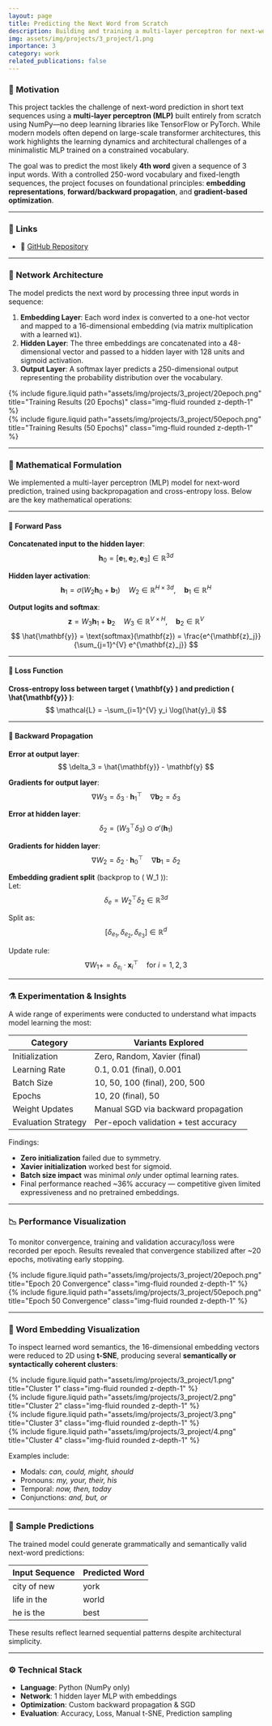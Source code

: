```yaml
---
layout: page
title: Predicting the Next Word from Scratch
description: Building and training a multi-layer perceptron for next-word prediction on a 250-word vocabulary using only numpy
img: assets/img/projects/3_project/1.png
importance: 3
category: work
related_publications: false
---
```


### 🎯 Motivation

This project tackles the challenge of next-word prediction in short text sequences using a **multi-layer perceptron (MLP)** built entirely from scratch using NumPy—no deep learning libraries like TensorFlow or PyTorch. While modern models often depend on large-scale transformer architectures, this work highlights the learning dynamics and architectural challenges of a minimalistic MLP trained on a constrained vocabulary.

The goal was to predict the most likely **4th word** given a sequence of 3 input words. With a controlled 250-word vocabulary and fixed-length sequences, the project focuses on foundational principles: **embedding representations**, **forward/backward propagation**, and **gradient-based optimization**.

---

### 📎 Links  
- 🔗 [GitHub Repository](https://github.com/sumeyye-agac/next-word-prediction-using-MLP-from-scratch)

---

### 🧠 Network Architecture

The model predicts the next word by processing three input words in sequence:

1. **Embedding Layer**: Each word index is converted to a one-hot vector and mapped to a 16-dimensional embedding (via matrix multiplication with a learned `W1`).
2. **Hidden Layer**: The three embeddings are concatenated into a 48-dimensional vector and passed to a hidden layer with 128 units and sigmoid activation.
3. **Output Layer**: A softmax layer predicts a 250-dimensional output representing the probability distribution over the vocabulary.

<div class="row">
  <div class="col-sm">
    {% include figure.liquid path="assets/img/projects/3_project/20epoch.png" title="Training Results (20 Epochs)" class="img-fluid rounded z-depth-1" %}
  </div>
  <div class="col-sm">
    {% include figure.liquid path="assets/img/projects/3_project/50epoch.png" title="Training Results (50 Epochs)" class="img-fluid rounded z-depth-1" %}
  </div>
</div>

---

### 🔢 Mathematical Formulation

We implemented a multi-layer perceptron (MLP) model for next-word prediction, trained using backpropagation and cross-entropy loss. Below are the key mathematical operations:

---

#### 🧮 Forward Pass

**Concatenated input to the hidden layer**:  
$$ \mathbf{h}_0 = [\mathbf{e}_1, \mathbf{e}_2, \mathbf{e}_3] \in \mathbb{R}^{3d} $$

**Hidden layer activation**:  
$$ \mathbf{h}_1 = \sigma(W_2 \mathbf{h}_0 + \mathbf{b}_1) \quad W_2 \in \mathbb{R}^{H \times 3d}, \quad \mathbf{b}_1 \in \mathbb{R}^{H} $$

**Output logits and softmax**:  
$$ \mathbf{z} = W_3 \mathbf{h}_1 + \mathbf{b}_2 \quad W_3 \in \mathbb{R}^{V \times H}, \quad \mathbf{b}_2 \in \mathbb{R}^{V} $$
$$ \hat{\mathbf{y}} = \text{softmax}(\mathbf{z}) = \frac{e^{\mathbf{z}_j}}{\sum_{j=1}^{V} e^{\mathbf{z}_j}} $$

---

#### 🎯 Loss Function

**Cross-entropy loss between target \( \mathbf{y} \) and prediction \( \hat{\mathbf{y}} \)**:  
$$ \mathcal{L} = -\sum_{i=1}^{V} y_i \log(\hat{y}_i) $$

---

#### 🔁 Backward Propagation

**Error at output layer**:  
$$ \delta_3 = \hat{\mathbf{y}} - \mathbf{y} $$

**Gradients for output layer**:  
$$ \nabla W_3 = \delta_3 \cdot \mathbf{h}_1^\top \quad \nabla \mathbf{b}_2 = \delta_3 $$

**Error at hidden layer**:  
$$ \delta_2 = (W_3^\top \delta_3) \odot \sigma'(\mathbf{h}_1) $$

**Gradients for hidden layer**:  
$$ \nabla W_2 = \delta_2 \cdot \mathbf{h}_0^\top \quad \nabla \mathbf{b}_1 = \delta_2 $$

**Embedding gradient split** (backprop to \( W_1 \)):  
Let:  
$$ \delta_e = W_2^\top \delta_2 \in \mathbb{R}^{3d} $$

Split as:  
$$ [\delta_{e_1}, \delta_{e_2}, \delta_{e_3}] \in \mathbb{R}^d $$

Update rule:  
$$ \nabla W_1 += \delta_{e_i} \cdot \mathbf{x}_i^\top \quad \text{for } i=1,2,3 $$

---

### ⚗️ Experimentation & Insights

A wide range of experiments were conducted to understand what impacts model learning the most:

| Category              | Variants Explored                     |
|-----------------------|----------------------------------------|
| Initialization        | Zero, Random, Xavier (final)           |
| Learning Rate         | 0.1, 0.01 (final), 0.001               |
| Batch Size            | 10, 50, 100 (final), 200, 500          |
| Epochs                | 10, 20 (final), 50                     |
| Weight Updates        | Manual SGD via backward propagation    |
| Evaluation Strategy   | Per-epoch validation + test accuracy   |

Findings:
- **Zero initialization** failed due to symmetry.
- **Xavier initialization** worked best for sigmoid.
- **Batch size impact** was minimal *only* under optimal learning rates.
- Final performance reached ~36% accuracy — competitive given limited expressiveness and no pretrained embeddings.

---

### 📉 Performance Visualization

To monitor convergence, training and validation accuracy/loss were recorded per epoch. Results revealed that convergence stabilized after ~20 epochs, motivating early stopping.

<div class="row">
  <div class="col-sm">
    {% include figure.liquid path="assets/img/projects/3_project/20epoch.png" title="Epoch 20 Convergence" class="img-fluid rounded z-depth-1" %}
  </div>
  <div class="col-sm">
    {% include figure.liquid path="assets/img/projects/3_project/50epoch.png" title="Epoch 50 Convergence" class="img-fluid rounded z-depth-1" %}
  </div>
</div>

---

### 🧬 Word Embedding Visualization

To inspect learned word semantics, the 16-dimensional embedding vectors were reduced to 2D using **t-SNE**, producing several **semantically or syntactically coherent clusters**:

<div class="row mt-3">
  <div class="col-sm">
    {% include figure.liquid path="assets/img/projects/3_project/1.png" title="Cluster 1" class="img-fluid rounded z-depth-1" %}
  </div>
  <div class="col-sm">
    {% include figure.liquid path="assets/img/projects/3_project/2.png" title="Cluster 2" class="img-fluid rounded z-depth-1" %}
  </div>
</div>
<div class="row mt-3">
  <div class="col-sm">
    {% include figure.liquid path="assets/img/projects/3_project/3.png" title="Cluster 3" class="img-fluid rounded z-depth-1" %}
  </div>
  <div class="col-sm">
    {% include figure.liquid path="assets/img/projects/3_project/4.png" title="Cluster 4" class="img-fluid rounded z-depth-1" %}
  </div>
</div>

Examples include:
- Modals: *can, could, might, should*  
- Pronouns: *my, your, their, his*  
- Temporal: *now, then, today*  
- Conjunctions: *and, but, or*

---

### 📌 Sample Predictions

The trained model could generate grammatically and semantically valid next-word predictions:

| Input Sequence       | Predicted Word |
|----------------------|----------------|
| city of new          | york           |
| life in the          | world          |
| he is the            | best           |

These results reflect learned sequential patterns despite architectural simplicity.

---

### ⚙️ Technical Stack
- **Language**: Python (NumPy only)
- **Network**: 1 hidden layer MLP with embeddings
- **Optimization**: Custom backward propagation & SGD
- **Evaluation**: Accuracy, Loss, Manual t-SNE, Prediction sampling
